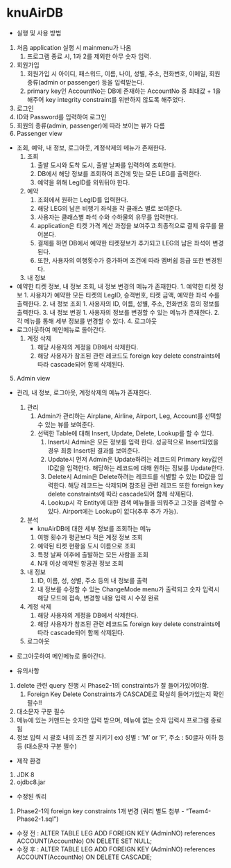 # knuAirDB

* 실행 및 사용 방법
1. 처음 application 실행 시 mainmenu가 나옴
   1. 프로그램 종료 시, 1과 2를 제외한 아무 숫자 입력.
2. 회원가입
   1. 회원가입 시 아이디, 패스워드, 이름, 나이, 성별, 주소, 전화번호, 이메일, 회원종류(admin or passenger) 등을 입력받는다.
   2.  primary key인 AccountNo는 DB에 존재하는 AccountNo 중 최대값 + 1을 해주어 key integrity constraint를 위반하지 않도록 해주었다.
3.  로그인
1. ID와 Password를 입력하여 로그인
2. 회원의 종류(admin, passenger)에 따라 보이는 뷰가 다름
4. Passenger view
* 조회, 예약, 내 정보, 로그아웃, 계정삭제의 메뉴가 존재한다.
   1. 조회
      1. 출발 도시와 도착 도시, 출발 날짜를 입력하여 조회한다.
      2. DB에서 해당 정보를 조회하여 조건에 맞는 모든 LEG를 출력한다.
      3. 예약을 위해 LegID를 외워둬야 한다.
   2. 예약
      1. 조회에서 원하는 LegID를 입력한다.
      2. 해당 LEG의 남은 비행기 좌석을 각 클래스 별로 보여준다.
      3. 사용자는 클래스별 좌석 수와 수하물의 유무를 입력한다.
      4. application은 티켓 가격 계산 과정을 보여주고 최종적으로 결제 유무를 물어본다.
      5. 결제를 하면 DB에서 예약한 티켓정보가 추가되고 LEG의 남은 좌석이 변경된다.
      6. 또한, 사용자의 여행횟수가 증가하며 조건에 따라 멤버쉽 등급 또한 변경된다.
   3. 내 정보
* 예약한 티켓 정보, 내 정보 조회, 내 정보 변경의 메뉴가 존재한다.
      1. 예약한 티켓 정보
         1. 사용자가 예약한 모든 티켓의 LegID, 승객번호, 티켓 금액, 예약한 좌석 수를 출력한다.
      2. 내 정보 조회
         1. 사용자의 ID, 이름, 성별, 주소, 전화번호 등의 정보를 출력한다.
      3. 내 정보 변경
         1. 사용자의 정보를 변경할 수 있는 메뉴가 존재한다.
         2. 각 메뉴를 통해 세부 정보를 변경할 수 있다.
   4. 로그아웃
* 로그아웃하여 메인메뉴로 돌아간다.
   1. 계정 삭제
      1. 해당 사용자의 계정을 DB에서 삭제한다.
      2. 해당 사용자가 참조된 관련 레코드도 foreign key delete constraints에 따라 cascade되어 함께 삭제된다.
5. Admin view
* 관리, 내 정보, 로그아웃, 계정삭제의 메뉴가 존재한다.
   1. 관리
      1. Admin가 관리하는 Airplane, Airline, Airport, Leg, Account를 선택할 수 있는 뷰를 보여준다.
      2. 선택한 Table에 대해 Insert, Update, Delete, Lookup를 할 수 있다.
         1. Insert시 Admin은 모든 정보를 입력 한다. 성공적으로 Insert되었을 경우 최종 Insert된 결과를 보여준다.
         2. Update시 먼저 Admin은 Update하려는 레코드의 Primary key값인 ID값을 입력한다. 해당하는 레코드에 대해 원하는 정보를 Update한다.
         3. Delete시 Admin은 Delete하려는 레코드를 식별할 수 있는 ID값을 입력한다. 해당 레코드는 삭제되며 참조된 관련 레코드 또한  foreign key delete constraints에 따라 cascade되어 함께 삭제된다.
         4. Lookup시 각 Entity에 대한 검색 메뉴들을 띄워주고 그것을 검색할 수 있다. Airport에는 Lookup이 없다(추후 추가 가능).
   2. 분석
      - knuAirDB에 대한 세부 정보를 조회하는 메뉴
      1. 여행 횟수가 평균보다 적은 계정 정보 조회
      2. 예약된 티켓 현황을 도시 이름으로 조회
      3. 특정 날짜 이후에 출발하는 모든 사람을 조회
      4. N개 이상 예약된 항공권 정보 조회
   4. 내 정보
      1. ID, 이름, 성, 성별, 주소 등의 내 정보를 출력
      2. 내 정보를 수정할 수 있는 ChangeMode menu가 출력되고 숫자 입력시 해당 모드에 접속, 변경할 내용 입력 시 수정 완료
   5. 계정 삭제
      1. 해당 사용자의 계정을 DB에서 삭제한다.
      2. 해당 사용자가 참조된 관련 레코드도 foreign key delete constraints에 따라 cascade되어 함께 삭제된다.
   6. 로그아웃
* 로그아웃하여 메인메뉴로 돌아간다.
   


        
* 유의사항
1. delete 관련 query 진행 시 Phase2-1의 constraints가 잘 들어가있어야함.
   1. Foreign Key Delete Constraints가 CASCADE로 확실히 들어가있는지 확인 필수!!
2. 대소문자 구분 필수
3. 메뉴에 있는 커맨드는 숫자만 입력 받으며, 메뉴에 없는 숫자 입력시 프로그램 종료됨
4. 정보 입력 시 괄호 내의 조건 잘 지키기 ex) 성별 : ‘M’ or ‘F’, 주소 : 50글자 이하 등등 (대소문자 구분 필수)


* 제작 환경
1. JDK 8 
2. ojdbc8.jar


* 수정된 쿼리
1. Phase2-1의 foreign key constraints 1개 변경 (쿼리 별도 첨부 - “Team4-Phase2-1.sql”)
* 수정 전 : ALTER TABLE LEG ADD FOREIGN KEY (AdminNO) references ACCOUNT(AccountNo) ON DELETE SET NULL;
* 수정 후 : ALTER TABLE LEG ADD FOREIGN KEY (AdminNO) references ACCOUNT(AccountNo) ON DELETE CASCADE;
